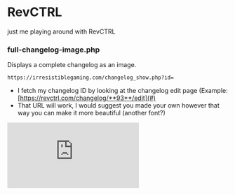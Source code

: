 # RevCTRL
just me playing around with RevCTRL

### full-changelog-image.php
Displays a complete changelog as an image.

`https://irresistiblegaming.com/changelog_show.php?id=`
* I fetch my changelog ID by looking at the changelog edit page (Example: [https://revctrl.com/changelog/**93**/edit](#)
* That URL will work, I would suggest you made your own however that way you can make it more beautiful (another font?)

![changelog](https://irresistiblegaming.com/changelog_show.php?id=93 "changelog")
